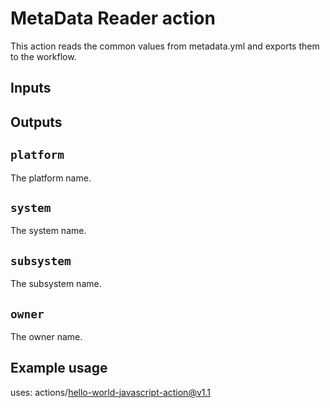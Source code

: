 # MetaData Reader action

This action reads the common values from metadata.yml and exports them to the workflow.

## Inputs

## Outputs

## `platform`

The platform name.

## `system`

The system name.

## `subsystem`

The subsystem name.

## `owner`

The owner name.

## Example usage

uses: actions/hello-world-javascript-action@v1.1
